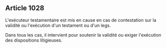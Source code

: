 Article 1028
----
L'exécuteur testamentaire est mis en cause en cas de contestation sur la
validité ou l'exécution d'un testament ou d'un legs.

Dans tous les cas, il intervient pour soutenir la validité ou exiger l'exécution
des dispositions litigieuses.

